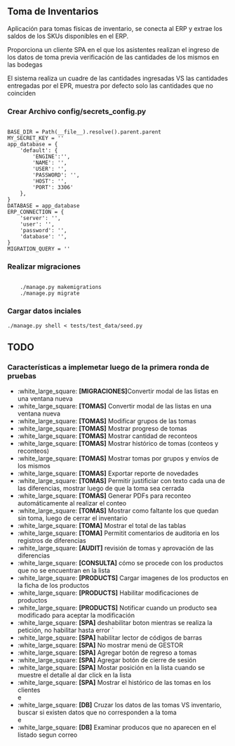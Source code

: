 ## Toma de Inventarios
Aplicación para tomas físicas de inventario, se conecta al ERP y extrae los saldos de los SKUs disponibles en el ERP.

Proporciona un cliente SPA en el que los asistentes realizan el ingreso de los datos de toma previa verificación de las cantidades de los mismos en las bodegas

El sistema realiza un cuadre de las cantidades ingresadas VS las cantidades entregadas por el EPR, muestra por defecto solo las cantidades que no coinciden

### Crear Archivo config/secrets_config.py
<code>
BASE_DIR = Path(__file__).resolve().parent.parent
MY_SECRET_KEY = ''
app_database = {
    'default': {
        'ENGINE':'',
        'NAME': '',
        'USER': '',
        'PASSWORD': '',
        'HOST': '',
        'PORT': 3306'
    },
}
DATABASE = app_database
ERP_CONNECTION = {
    'server': '',
    'user': '',
    'password': '',
    'database': '',
}
MIGRATION_QUERY = ''
</code>

### Realizar migraciones
<code>
	./manage.py makemigrations
	./manage.py migrate
</code>

### Cargar datos inciales

<code>./manage.py shell < tests/test_data/seed.py</code>

## TODO

### Características a implemetar luego de la primera ronda de pruebas

<ul>
 	<li>:white_large_square: <strong>[MIGRACIONES]</strong>Convertir modal de las listas en una ventana nueva</li>
	<li>:white_large_square: <strong>[TOMAS]</strong> Convertir modal de las listas en una ventana nueva</li>
	<li>:white_large_square: <strong>[TOMAS]</strong> Modificar grupos de las tomas</li>
	<li>:white_large_square: <strong>[TOMAS]</strong> Mostrar progreso de tomas</li>
	<li>:white_large_square: <strong>[TOMAS]</strong> Mostrar cantidad de reconteos</li>
	<li>:white_large_square: <strong>[TOMAS]</strong> Mostrar histórico de tomas (conteos y reconteos)</li>
	<li>:white_large_square: <strong>[TOMAS]</strong> Mostrar tomas por grupos y envíos de los mismos</li>
	<li>:white_large_square: <strong>[TOMAS]</strong> Exportar reporte de novedades</li>
	<li>:white_large_square: <strong>[TOMAS]</strong> Permitir justificiar con texto cada una de las diferencias, mostrar luego de que la toma sea cerrada</li>
	<li>:white_large_square: <strong>[TOMAS]</strong> Generar PDFs para reconteo automáticamente al realizar el conteo</li>
	<li>:white_large_square: <strong>[TOMAS]</strong> Mostrar como faltante los que quedan sin toma, luego de cerrar el inventario</li>
	<li>:white_large_square: <strong>[TOMA]</strong> Mostrar el total de las tablas</li>
	<li>:white_large_square: <strong>[TOMA]</strong> Permitit comentarios de auditoria en los registros de diferencias</li>
	<li>:white_large_square: <strong>[AUDIT]</strong> revisión de tomas y aprovación de las diferencias</li>
	<li>:white_large_square: <strong>[CONSULTA]</strong> cómo se procede con los productos que no se encuentran en la lista</li>
	<li>:white_large_square: <strong>[PRODUCTS]</strong> Cargar imagenes de los productos en la ficha de los productos</li>
	<li>:white_large_square: <strong>[PRODUCTS]</strong> Habilitar modificaciones de productos</li>
	<li>:white_large_square: <strong>[PRODUCTS]</strong> Notificar cuando un producto sea modificado para aceptar la modificación</li>
	<li>:white_large_square: <strong>[SPA]</strong> deshabilitar boton mientras se realiza la petición, no habilitar hasta error `</li>
	<li>:white_large_square: <strong>[SPA]</strong> habilitar lector de códigos de barras</li>
	<li>:white_large_square: <strong>[SPA]</strong> No mostrar menú de GESTOR</li>
	<li>:white_large_square: <strong>[SPA]</strong> Agregar botón de regreso a tomas</li>
	<li>:white_large_square: <strong>[SPA]</strong> Agregar botón de cierre de sesión</li>
	<li>:white_large_square: <strong>[SPA]</strong> Mostar posición en la lista cuando se muestre el detalle al dar click en la lista</li>
	<li>:white_large_square: <strong>[SPA]</strong> Mostrar el histórico de las tomas en los clientes</li>
	e<li>:white_large_square: <strong>[DB]</strong> Cruzar los datos de las tomas VS inventario, buscar si existen datos que no corresponden a la toma</li>
 e<li>:white_large_square: <strong>[DB]</strong> Examinar producos que no aparecen en el listado segun correo</li>
</ul>